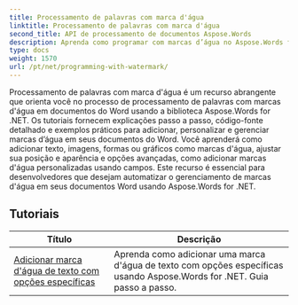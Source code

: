 ```yaml
---
title: Processamento de palavras com marca d'água
linktitle: Processamento de palavras com marca d'água
second_title: API de processamento de documentos Aspose.Words
description: Aprenda como programar com marcas d’água no Aspose.Words for .NET. Aprenda como adicionar marcas d'água de texto ou imagem, personalizar sua aparência, colocá-las em páginas e muito mais com tutoriais passo a passo e exemplos de código C#.
type: docs
weight: 1570
url: /pt/net/programming-with-watermark/
---
```

Processamento de palavras com marca d'água é um recurso abrangente que orienta você no processo de processamento de palavras com marcas d'água em documentos do Word usando a biblioteca Aspose.Words for .NET. Os tutoriais fornecem explicações passo a passo, código-fonte detalhado e exemplos práticos para adicionar, personalizar e gerenciar marcas d’água em seus documentos do Word. Você aprenderá como adicionar texto, imagens, formas ou gráficos como marcas d'água, ajustar sua posição e aparência e opções avançadas, como adicionar marcas d'água personalizadas usando campos. Este recurso é essencial para desenvolvedores que desejam automatizar o gerenciamento de marcas d'água em seus documentos Word usando Aspose.Words for .NET.

 ## Tutoriais
| Título | Descrição |
| --- | --- |
| [Adicionar marca d'água de texto com opções específicas](./add-text-watermark-with-specific-options/) | Aprenda como adicionar uma marca d'água de texto com opções específicas usando Aspose.Words for .NET. Guia passo a passo. |